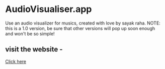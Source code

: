  # AudioVisualiser.app
 Use an audio visualizer for musics, created with love by sayak raha. NOTE:  this is a 1.0 version, be sure that other versions will pop up soon enough and won't be so simple!
 ## visit the website -  
 [Click here](https://sayak-12.github.io/AudioVisualiser.app/)  
